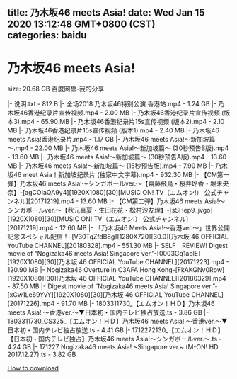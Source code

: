 
title: 乃木坂46 meets Asia!
date: Wed Jan 15 2020 13:12:48 GMT+0800 (CST)    
categories: baidu
---

# 乃木坂46 meets Asia!
size: 20.68 GB
 百度网盘-我的分享
 
|- 说明.txt - 812 B
|- 全场2018 乃木坂46特别公演 香港站.mp4 - 1.24 GB
|- 乃木坂46香港纪录片宣传视频.mp4 - 2.00 MB
|- 乃木坂46香港纪录片宣传视频 (版本3).mp4 - 65.90 MB
|- 乃木坂46香港纪录片15s宣传视频 (版本2).mp4 - 2.10 MB
|- 乃木坂46香港纪录片15s宣传视频 (版本1).mp4 - 2.40 MB
|- 乃木坂46 meets Asia!香港纪录片.mp4 - 1.17 GB
|- 乃木坂46 meets Asia!～新加坡篇～.mp4 - 22.00 MB
|- 乃木坂46 meets Asia!～新加坡篇～ (30秒预告B版).mp4 - 13.60 MB
|- 乃木坂46 meets Asia!～新加坡篇～ (30秒预告A版).mp4 - 13.60 MB
|- 乃木坂46 meets Asia!～新加坡篇～ (15秒预告版).mp4 - 7.90 MB
|- 乃木坂46 meet Asia！新加坡纪录片 (独家中文字幕).mp4 - 932.30 MB
|- 【CM第一弾】乃木坂46 meets Asia!～シンガポールver.～【齋藤飛鳥・桜井玲香・堀未央奈】-[agCOIaQA9y4][1920X1080][30][MUSIC ON! TV（エムオン!） 公式チャンネル][20171219].mp4 - 13.60 MB
|- 【CM第二弾】乃木坂46 meets Asia!～シンガポールver.～【秋元真夏・生田花花・松村沙友理】-[sSHep9_jvgo][1920X1080][30][MUSIC ON! TV（エムオン!） 公式チャンネル][20171219].mp4 - 12.60 MB
|- 「乃木坂46 Meets Asia!〜香港ver.〜」世界公開記念スペシャル配信！-[V30TqZfdB8g][1280X720][30.0][乃木坂 46 OFFICIAL YouTube CHANNEL][20180328].mp4 - 551.30 MB
|- SELF　REVIEW! Digest movie of “Nogizaka46 meets Asia! Singapore ver.”-[0003Gq1ablE][1920X1080][30][乃木坂 46 OFFICIAL YouTube CHANNEL][20171223].mp4 - 120.90 MB
|- Nogizaka46 Overture in C3AFA Hong Kong-[FkAKGNv0Rpw][1920X1080][30][乃木坂 46 OFFICIAL YouTube CHANNEL][20180329].mp4 - 87.50 MB
|- Digest movie of “Nogizaka46 meets Asia! Singapore ver.”-[xCw1Le69YvY][1920X1080][30][乃木坂 46 OFFICIAL YouTube CHANNEL][20171226].mp4 - 91.70 MB
|- 1803311730_【エムオン！ＨＤ】乃木坂46 meets Asia! ～香港ver.～▼日本初・国内テレビ独占放送.ts - 3.86 GB
|- 1803311730_CS325_【エムオン！ＨＤ】乃木坂46 meets Asia! ～香港ver.～▼日本初・国内テレビ独占放送.ts - 4.41 GB
|- 1712272130_【エムオン！ＨＤ】【日本初・国内テレビ独占】乃木坂46 meets Asia!～シンガポールver.～.ts - 4.24 GB
|- 171227 Nogizaka46 meets Asia! ~Singapore ver.~ (M-ON! HD 2017.12.27).ts - 3.82 GB

[How to download](https://bpcam.bemobtrk.com/go/2ceec3aa-1ca2-46d6-b9ff-aaa5c184517c?jno=585)